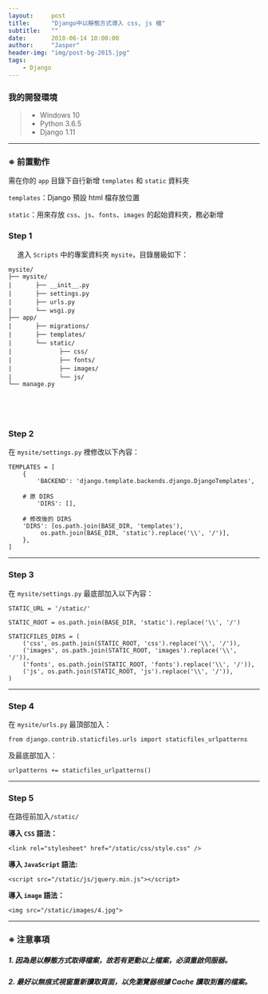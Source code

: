 ```yaml
---
layout:     post
title:      "Django中以靜態方式導入 css, js 檔"
subtitle:   ""
date:       2018-06-14 10:00:00
author:     "Jasper"
header-img: "img/post-bg-2015.jpg"
tags:
    - Django
---
```


### 我的開發環境
> - Windows 10 
> - Python 3.6.5
> - Django 1.11


------------

### ※ 前置動作

需在你的 `app` 目錄下自行新增 `templates` 和 `static` 資料夾

`templates`：Django 預設 html 檔存放位置

`static`：用來存放 `css`、`js`、`fonts`、`images` 的起始資料夾，務必新增


### Step 1
　
進入 `Scripts` 中的專案資料夾 `mysite`，目錄層級如下：
　
```
mysite/
├── mysite/
|　　　　├── __init__.py
|　　　　├── settings.py
|　　　　├── urls.py
|　　　　└── wsgi.py
├── app/
|　　　　├── migrations/
|　　　　├── templates/
|　　　　└── static/
|　　　　　　　　├── css/
|　　　　　　　　├── fonts/
|　　　　　　　　├── images/
|　　　　　　　　└── js/
└── manage.py
```
　
------------

### Step 2

在 `mysite/settings.py` 裡修改以下內容：


```
TEMPLATES = [
    {
        'BACKEND': 'django.template.backends.django.DjangoTemplates',

	# 原 DIRS
        'DIRS': [],

	# 修改後的 DIRS
	'DIRS': [os.path.join(BASE_DIR, 'templates'),
         os.path.join(BASE_DIR, 'static').replace('\\', '/')],
    },
]
```
------------


### Step 3

在 `mysite/settings.py` 最底部加入以下內容：

```
STATIC_URL = '/static/'
```
```
STATIC_ROOT = os.path.join(BASE_DIR, 'static').replace('\\', '/')
```
```
STATICFILES_DIRS = (
    ('css', os.path.join(STATIC_ROOT, 'css').replace('\\', '/')),
    ('images', os.path.join(STATIC_ROOT, 'images').replace('\\', '/')),
    ('fonts', os.path.join(STATIC_ROOT, 'fonts').replace('\\', '/')),
    ('js', os.path.join(STATIC_ROOT, 'js').replace('\\', '/')),
)
```

------------

### Step 4

在 `mysite/urls.py` 最頂部加入：

```from django.contrib.staticfiles.urls import staticfiles_urlpatterns```

及最底部加入：

```urlpatterns += staticfiles_urlpatterns()```

------------

### Step 5

在路徑前加入`/static/`

**導入 `CSS` 語法：**

```<link rel="stylesheet" href="/static/css/style.css" />```


**導入 `JavaScript` 語法:**

```<script src="/static/js/jquery.min.js"></script>```


**導入 `image` 語法：**

```<img src="/static/images/4.jpg">```

------------

### ※ 注意事項


##### 1. 因為是以靜態方式取得檔案，故若有更動以上檔案，必須重啟伺服器。

##### 2. 最好以無痕式視窗重新讀取頁面，以免瀏覽器根據 Cache 讀取到舊的檔案。